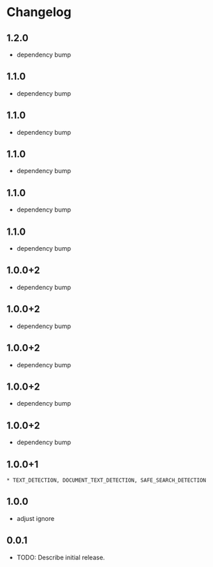 # Changelog

## 1.2.0

* dependency bump

## 1.1.0

* dependency bump

## 1.1.0

* dependency bump

## 1.1.0

* dependency bump

## 1.1.0

* dependency bump

## 1.1.0

* dependency bump

## 1.0.0+2

* dependency bump

## 1.0.0+2

* dependency bump

## 1.0.0+2

* dependency bump

## 1.0.0+2

* dependency bump

## 1.0.0+2

* dependency bump

## 1.0.0+1

	* TEXT_DETECTION, DOCUMENT_TEXT_DETECTION, SAFE_SEARCH_DETECTION

## 1.0.0

* adjust ignore

## 0.0.1

* TODO: Describe initial release.
